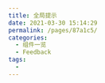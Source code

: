 ```yaml
---
title: 全局提示
date: 2021-03-30 15:14:29
permalink: /pages/87a1c5/
categories:
  - 组件一览
  - Feedback
tags:
  - 
---
```

